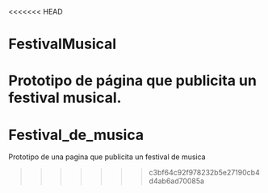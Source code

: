 <<<<<<< HEAD
# FestivalMusical
Prototipo de página que publicita un festival musical.
=======
# Festival_de_musica
Prototipo de una pagina que publicita un festival de musica
>>>>>>> c3bf64c92f978232b5e27190cb4d4ab6ad70085a
